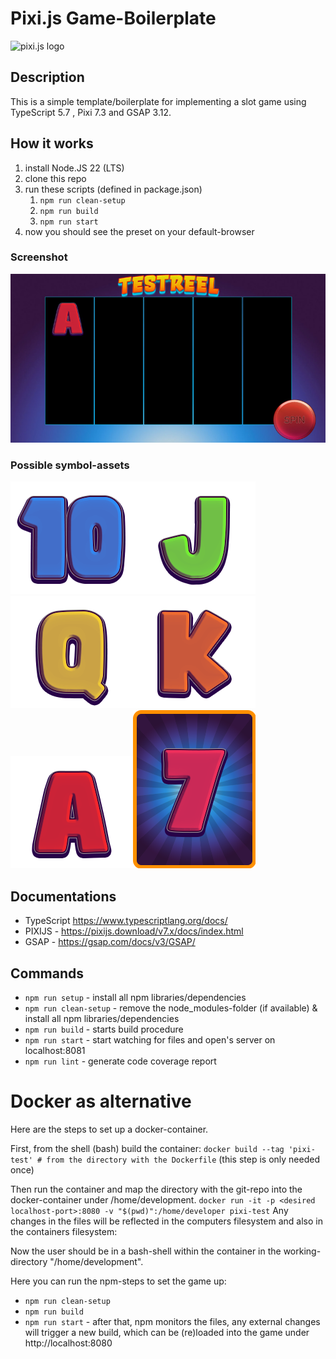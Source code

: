 # Pixi.js Game-Boilerplate

![pixi.js logo](https://pixijs.download/pixijs-banner-no-version.png?v=1)

## Description
This is a simple template/boilerplate for implementing a slot game using TypeScript 5.7 , Pixi 7.3 and GSAP 3.12.

## How it works
1. install Node.JS 22 (LTS)
2. clone this repo
3. run these scripts (defined in package.json)
   1. `npm run clean-setup`
   2. `npm run build`
   3. `npm run start`
4. now you should see the preset on your default-browser

### Screenshot
![screenshot of application](./assets/screenshot_game.jpg)

### Possible symbol-assets
![Ten](./assets/T.png)![J](./assets/J.png)![Q](./assets/Q.png)![K](./assets/K.png)![A](./assets/A.png)![P](./assets/P.png)

## Documentations
- TypeScript https://www.typescriptlang.org/docs/
- PIXIJS - https://pixijs.download/v7.x/docs/index.html
- GSAP - https://gsap.com/docs/v3/GSAP/

## Commands

- `npm run setup` - install all npm libraries/dependencies
- `npm run clean-setup` - remove the node_modules-folder (if available) & install all npm libraries/dependencies
- `npm run build` - starts build procedure
- `npm run start` - start watching for files and open's server on localhost:8081
- `npm run lint` - generate code coverage report


# Docker as alternative
Here are the steps to set up a docker-container.

First, from the shell (bash) build the container:
`docker build --tag 'pixi-test' # from the directory with the Dockerfile`
(this step is only needed once)

Then run the container and map the directory with the git-repo into the docker-container under /home/development.
`docker run -it -p <desired localhost-port>:8080 -v "$(pwd)":/home/developer pixi-test`
Any changes in the files will be reflected in the computers filesystem and also in the containers filesystem:

Now the user should be in a bash-shell within the container in the working-directory "/home/development".

Here you can run the npm-steps to set the game up:
* `npm run clean-setup`
* `npm run build`
* `npm run start` - after that, npm monitors the files, any external changes will trigger a new build, which can be (re)loaded into the game under http://localhost:8080

